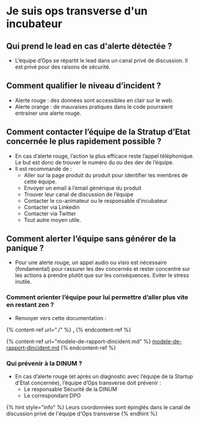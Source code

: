 # Je suis ops transverse d'un incubateur

## Qui prend le lead en cas d'alerte détectée ?

* L’équipe d’Ops se répartit le lead dans un canal privé de discussion. Il est privé pour des raisons de sécurité.

## Comment qualifier le niveau d’incident ?

* Alerte rouge : des données sont accessibles en clair sur le web.
* Alerte orange : de mauvaises pratiques dans le code pourraient entrainer une alerte rouge.

## Comment contacter l’équipe de la Stratup d’Etat concernée le plus rapidement possible ?

* En cas d’alerte rouge, l’action la plus efficace reste l’appel téléphonique. Le but est donc de trouver le numéro du ou des dev de l’équipe.
* Il est recommandé de :
  * Aller sur la page produit du produit pour identifier les membres de cette équipe.
  * Envoyer un email à l’email générique du produit
  * Trouver leur canal de discussion de l’équipe
  * Contacter le co-animateur ou le responsable d’incubateur
  * Contacter via Linkedin
  * Contacter via Twitter
  * Tout autre moyen utile.

## Comment alerter l’équipe sans générer de la panique ?

* Pour une alerte rouge, un appel audio ou visio est nécessaire (fondamental) pour rassurer les dev concernés et rester concentré sur les actions à prendre plutôt que sur les conséquences. Eviter le stress inutile.

### Comment orienter l’équipe pour lui permettre d’aller plus vite en restant zen ?

* Renvoyer vers cette documentation :

{% content-ref url="./" %}
[.](./)
{% endcontent-ref %}

{% content-ref url="modele-de-rapport-dincident.md" %}
[modele-de-rapport-dincident.md](modele-de-rapport-dincident.md)
{% endcontent-ref %}

### Qui prévenir à la DINUM ?

* En cas d’alerte rouge (et après un diagnostic avec l’équipe de la Startup d'Etat concernée), l’équipe d’Ops transverse doit prévenir :
  * Le responsable Sécurité de la DINUM
  * Le correspondant DPO

{% hint style="info" %}
Leurs coordonnées sont épinglés dans le canal de discussion privé de l'équipe d'Ops transverse
{% endhint %}
